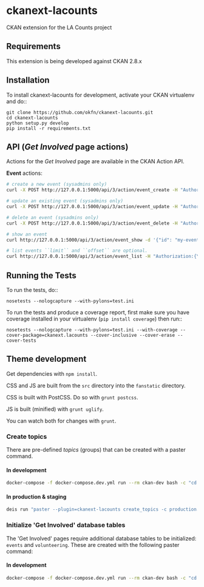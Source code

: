 # ckanext-lacounts

CKAN extension for the LA Counts project

## Requirements

This extension is being developed against CKAN 2.8.x

## Installation

To install ckanext-lacounts for development, activate your CKAN virtualenv and
do::

    git clone https://github.com/okfn/ckanext-lacounts.git
    cd ckanext-lacounts
    python setup.py develop
    pip install -r requirements.txt


## API (*Get Involved* page actions)

Actions for the *Get Involved* page are available in the CKAN Action API.

**Event** actions:

```sh
# create a new event (sysadmins only)
curl -X POST http://127.0.0.1:5000/api/3/action/event_create -H "Authorization:{YOUR-API-KEY}" -d '{"name": "My New Event", "free": "yes", "date": "2019-01-21"}'

# update an existing event (sysadmins only)
curl -X POST http://127.0.0.1:5000/api/3/action/event_update -H "Authorization:{YOUR-API-KEY}" -d '{"id": "my-event-id", "name": "My Updated Event", "free": "no", "date": "2020-01-21"}'

# delete an event (sysadmins only)
curl -X POST http://127.0.0.1:5000/api/3/action/event_delete -H "Authorization:{YOUR-API-KEY}" -d '{"id": "my-event-id"}'

# show an event
curl http://127.0.0.1:5000/api/3/action/event_show -d '{"id": "my-event-id"}'

# list events ``limit`` and ``offset`` are optional.
curl http://127.0.0.1:5000/api/3/action/event_list -H "Authorization:{YOUR-API-KEY}" -d '{"limit":<int>, "offset":<int>}'
```


## Running the Tests

To run the tests, do::

    nosetests --nologcapture --with-pylons=test.ini

To run the tests and produce a coverage report, first make sure you have
coverage installed in your virtualenv (``pip install coverage``) then run::

    nosetests --nologcapture --with-pylons=test.ini --with-coverage --cover-package=ckanext.lacounts --cover-inclusive --cover-erase --cover-tests

## Theme development

Get dependencies with `npm install`.

CSS and JS are built from the `src` directory into the `fanstatic` directory.

CSS is built with PostCSS. Do so with `grunt postcss`.

JS is built (minified) with `grunt uglify`.

You can watch both for changes with `grunt`.

### Create topics

There are pre-defined _topics_ (groups) that can be created with a paster command.

#### In development

```sh
docker-compose -f docker-compose.dev.yml run --rm ckan-dev bash -c "cd src_extensions/ckanext-lacounts && python setup.py develop && paster create_topics"
```

#### In production & staging

```sh
deis run "paster --plugin=ckanext-lacounts create_topics -c production.ini"
```

### Initialize 'Get Involved' database tables

The 'Get Involved' pages require additional database tables to be initialized: `events` and `volunteering`. These are created with the following paster command:

#### In development

```sh
docker-compose -f docker-compose.dev.yml run --rm ckan-dev bash -c "cd src_extensions/ckanext-lacounts && python setup.py develop && paster get_involved init-db -c ../../production.ini"
```
